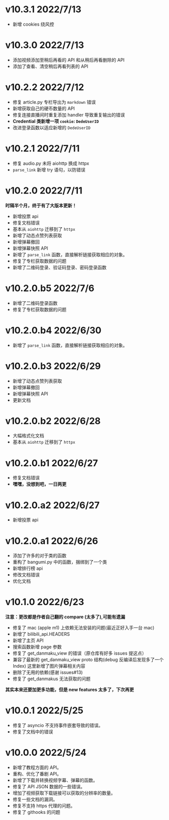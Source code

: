 # v10.3.1 2022/7/13

- 新增 cookies 绕风控

# v10.3.0 2022/7/13

- 添加视频添加至稍后再看的 API 和从稍后再看删除的 API
- 添加了查看、清空稍后再看列表的 API

# v10.2.2 2022/7/12

- 修复 article.py 专栏导出为 `markdown` 错误
- 新增获取自己的硬币数量的 API
- 修复连接直播间时重复添加 handler 导致重复输出的错误
- **Credential 类新增一项 `cookie`: `DedeUserID`**
- 改进登录函数以适应新增的 `DedeUserID`

# v10.2.1 2022/7/11

- 修复 audio.py 未将 aiohttp 换成 httpx
- `parse_link` 新增 try 语句，以防错误

# v10.2.0 2022/7/11

**时隔半个月，终于有了大版本更新！**

- 新增投票 api
- 修复文档错误
- 基本从 `aiohttp` 迁移到了 `httpx`
- 新增了动态点赞列表获取
- 新增弹幕撤回
- 新增弹幕快照 API
- 新增了 `parse_link` 函数，直接解析链接获取相应的对象。
- 修复了专栏获取数据的问题
- 新增了二维码登录、验证码登录、密码登录函数

# v10.2.0.b5 2022/7/6

- 新增了二维码登录函数
- 修复了专栏获取数据的问题

# v10.2.0.b4 2022/6/30

- 新增了 `parse_link` 函数，直接解析链接获取相应的对象。

# v10.2.0.b3 2022/6/29

- 新增了动态点赞列表获取
- 新增弹幕撤回
- 新增弹幕快照 API
- 更新文档

# v10.2.0.b2 2022/6/28

- 大幅格式化文档
- 基本从 `aiohttp` 迁移到了 `httpx`

# v10.2.0.b1 2022/6/27

- 修复文档错误
- **嘿嘿，没想到吧，一日两更**

# v10.2.0.a2 2022/6/27

- 新增投票 api

# v10.2.0.a1 2022/6/26

- 添加了许多的对于类的函数
- 重构了 bangumi.py 中的函数，捆绑到了一个类
- 新增排行榜 api
- 修改文档错误
- 优化文档

# v10.1.0  2022/6/23

**注意：更改都是作者自己翻的 compare (太多了),可能有遗漏**

- 修复了 mac (apple m1) 上依赖无法安装的问题(最近正好入手一台 mac)
- 新增了 bilibili_api.HEADERS
- 新增了主页 API
- 搜索函数新增 page 参数
- 修复了 get_danmaku_view 的错误（原仓库有好多 issues 提这点）
- 兼容了最新的 get_danmaku_view proto 结构(debug 反编译后发现多了一个 Index) 这里新增了图片弹幕相关内容
- 删除了无用的依赖(感谢 issues#13)
- 修复了 get_danmakus 无法获取的问题

**其实本来还要加更多功能，但是 new features 太多了，下次再更**

# v10.0.1  2022/5/25

- 修复了 asyncio 不支持事件嵌套导致的错误。
- 修复了文档中的错误

# v10.0.0  2022/5/24

- 新增了教程方面的 API。
- 重构、优化了番剧 API。
- 新增了下载并转换视频字幕、弹幕的函数。
- 修复了 API JSON 数据的一些错误。
- 增加了视频获取下载链接可以获取的分辨率的数量。
- 修复一些文档的漏洞。
- 修复不支持 https 代理的问题。
- 修复了 githooks 的问题
